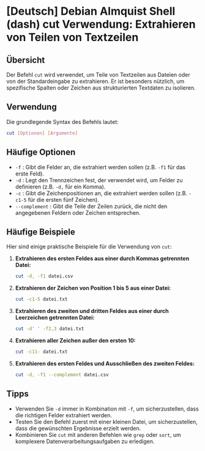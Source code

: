 # [Deutsch] Debian Almquist Shell (dash) cut Verwendung: Extrahieren von Teilen von Textzeilen

## Übersicht
Der Befehl `cut` wird verwendet, um Teile von Textzeilen aus Dateien oder von der Standardeingabe zu extrahieren. Er ist besonders nützlich, um spezifische Spalten oder Zeichen aus strukturierten Textdaten zu isolieren.

## Verwendung
Die grundlegende Syntax des Befehls lautet:

```bash
cut [Optionen] [Argumente]
```

## Häufige Optionen
- `-f` : Gibt die Felder an, die extrahiert werden sollen (z.B. `-f1` für das erste Feld).
- `-d` : Legt den Trennzeichen fest, der verwendet wird, um Felder zu definieren (z.B. `-d,` für ein Komma).
- `-c` : Gibt die Zeichenpositionen an, die extrahiert werden sollen (z.B. `-c1-5` für die ersten fünf Zeichen).
- `--complement` : Gibt die Teile der Zeilen zurück, die nicht den angegebenen Feldern oder Zeichen entsprechen.

## Häufige Beispiele
Hier sind einige praktische Beispiele für die Verwendung von `cut`:

1. **Extrahieren des ersten Feldes aus einer durch Kommas getrennten Datei:**
   ```bash
   cut -d, -f1 datei.csv
   ```

2. **Extrahieren der Zeichen von Position 1 bis 5 aus einer Datei:**
   ```bash
   cut -c1-5 datei.txt
   ```

3. **Extrahieren des zweiten und dritten Feldes aus einer durch Leerzeichen getrennten Datei:**
   ```bash
   cut -d' ' -f2,3 datei.txt
   ```

4. **Extrahieren aller Zeichen außer den ersten 10:**
   ```bash
   cut -c11- datei.txt
   ```

5. **Extrahieren des ersten Feldes und Ausschließen des zweiten Feldes:**
   ```bash
   cut -d, -f1 --complement datei.csv
   ```

## Tipps
- Verwenden Sie `-d` immer in Kombination mit `-f`, um sicherzustellen, dass die richtigen Felder extrahiert werden.
- Testen Sie den Befehl zuerst mit einer kleinen Datei, um sicherzustellen, dass die gewünschten Ergebnisse erzielt werden.
- Kombinieren Sie `cut` mit anderen Befehlen wie `grep` oder `sort`, um komplexere Datenverarbeitungsaufgaben zu erledigen.